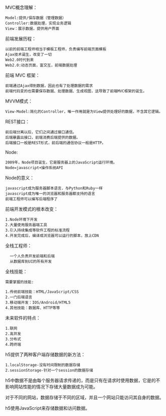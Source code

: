 
 MVC概念理解：

	Model:提供/保存数据（管理数据）
	Controller:数据处理，实现业务逻辑
	View：展示数据，提供用户界面


前端发展历程：

	以前的前端工程师相当于模板工程师，负责编写前端页面模板
	Ajax技术诞生，改变了一切
	Web2.0时代到来
	Web2.0:动态页面，富交互，前端数据处理

前端 MVC 框架：

	前端通过Ajax得到数据，因此也有了处理数据的需求
	前端代码变的也需要保存数据、处理数据、生成视图，这导致了前端MVC框架的诞生。


MVVM模式：

	View-Model:简化的Controller，唯一作用就是为View提供处理好的数据，不含其它逻辑。

REST接口：

	前后端分离以后，它们之间通过接口通信。
	后端暴露出接口，前端消费后端提供的数据。
	后端接口一般是REST形式，前后端的通信协议一般是HTTP。


Node:

	2009年，Node项目诞生，它是服务器上的JavaScript运行环境。
	Node=javascript+操作系统API


Node的意义：

	javascript成为服务器脚本语言，与Python和Ruby一样
	javascript成为唯一的浏览器和服务器都支持的语言
	前端工程师可以编写后端程序了



前端开发模式的根本改变：

	1.Node环境下开发
	2.大量使用服务器端工具
	3.引入持续集成等软件工程的标准流程
	4.开发完成后，编译成浏览器可以运行的脚本，放上CDN


全栈工程师：

	  一个人负责开发前端和后端
	  从数据库到UI的所有开发


全栈技能：

	需要掌握的技能:
  
	1.传统前端技能：HTML/JavaScript/CSS
	2.一门后端语言
	3.移动端开发：IOS/Android/HTML5
	4.其他技能：数据库、HTTP等等


未来软件的特点：

	1.联网
	2.高并发
	3.分布式
	4.跨终端

h5提供了两种客户端存储数据的新方法：

	1.localStorage-没有时间限制的数据存储
	2.sessionStorage-针对一个session的数据存储
              
h5中数据不是由每个服务器请求传递的，而是只有在请求时使用数据，它是的不影响网站性能的情况下存储大量数据成为可能。

对于不同的网站，数据存储于不同的区域，并且一个网站只能访问其自身的数据。

h5使用JavaScript来存储数据和访问数据。
